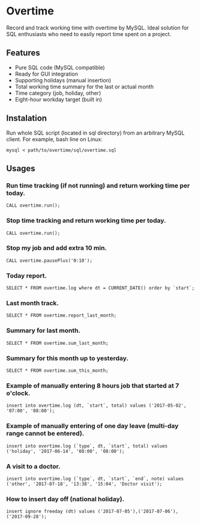 # Overtime

Record and track working time with overtime by MySQL. 
Ideal solution for SQL enthusiasts who need to easily report time spent on a project.

## Features

* Pure SQL code (MySQL compatible)
* Ready for GUI integration
* Supporting holidays (manual insertion)
* Total working time summary for the last or actual month
* Time category (job, holiday, other)
* Eight-hour workday target (built in)

## Instalation

Run whole SQL script (located in sql directory) from an arbitrary MySQL client. 
For example, bash line on Linux:
```
mysql < path/to/overtime/sql/overtime.sql
```

## Usages

### Run time tracking (if not running) and return working time per today.
```CALL overtime.run();```

### Stop time tracking and return working time per today.
```CALL overtime.run();```

### Stop my job and add extra 10 min.
```CALL overtime.pausePlus('0:10');```

### Today report.
```SELECT * FROM overtime.log where dt = CURRENT_DATE() order by `start`;```

### Last month track.
```SELECT * FROM overtime.report_last_month;```

### Summary for last month.
```SELECT * FROM overtime.sum_last_month;```

### Summary for this month up to yesterday.
```SELECT * FROM overtime.sum_this_month;```

### Example of manually entering 8 hours job that started at 7 o'clock.
```insert into overtime.log (dt, `start`, total) values ('2017-05-02', '07:00', '08:00');```
    
### Example of manually entering of one day leave (multi-day range cannot be entered).
```insert into overtime.log (`type`, dt, `start`, total) values ('holiday', '2017-06-14', '08:00', '08:00');```

### A visit to a doctor.
```insert into overtime.log (`type`, dt, `start`, `end`, note) values ('other', '2017-07-18', '13:38', '15:04', 'Doctor visit');```
    
### How to insert day off (national holiday).
```insert ignore freeday (dt) values ('2017-07-05'),('2017-07-06'),('2017-09-28');```
 
